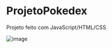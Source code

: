 # ProjetoPokedex

Projeto feito com JavaScript/HTML/CSS

![image](https://user-images.githubusercontent.com/99668204/182271845-63aa0726-9c6c-4ef9-8b96-b37eb59f68ce.png)
